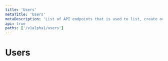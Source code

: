 ```yaml
---
title: 'Users'
metaTitle: 'Users'
metaDescription: 'List of API endpoints that is used to list, create or update users'
api: true
paths: ['/v1alpha1/users']
---
```


# Users
